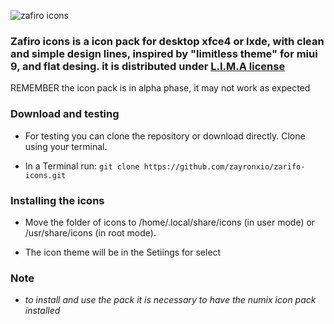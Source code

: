 ![zafiro icons](https://lh6.googleusercontent.com/UD_doDLylbiTcUn6nCT1JjRiCrT786zV8ycQN68bchIbAADWbMhVdbZMVmHl8dKvqPZLxH4U98BN8Lc=w1360-h639)




### Zafiro icons is a icon pack for desktop xfce4 or lxde, with clean and simple design lines, inspired by "limitless theme" for miui 9, and flat desing. it is distributed under [L.I.M.A license](https://limalicense.com/getlicense/)

REMEMBER the icon pack is in alpha phase, it may not work as expected


### Download and testing

   - For testing you can clone the repository or download directly. Clone using your terminal.

   - In a Terminal run: 
    `git clone https://github.com/zayronxio/zarifo-icons.git`

### Installing the icons

   - Move the folder of icons to /home/.local/share/icons (in user mode) or /usr/share/icons (in root mode).

   - The icon theme will be in the Setiings for select
   
   ### Note
  - *to install and use the pack it is necessary to have the numix icon pack installed*
